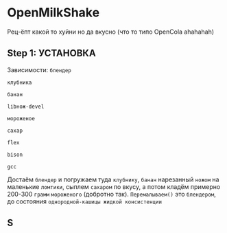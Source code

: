 # OpenMilkShake
Рец-ёпт какой то хуйни но да вкусно (что то типо OpenCola ahahahah)

## Step 1: УСТАНОВКА
Зависимости:
`блендер`

`клубника`

`банан`

`libнож-devel`

`мороженое`

`сахар`

`flex`

`bison`

`gcc`

Достаём `блендер` и погружаем туда `клубнику`, `банан` нарезанный `ножом` на маленькие `ломтики`, сыплем `сахаром` по вкусу, а потом кладём примерно 200-300 `грамм` `мороженого` (добротно так). `Перемалываем()` это `блендером`, до состояния `однородной-кашицы жидкой консистенции` 

## S
